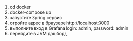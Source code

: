 1. cd docker
2. docker-compose up
3. запустите Spring сервис
4. отройте адрес в браузере http://localhost:3000
5. выполните вход в Grafana login: admin, password: admin
6. перейдите в JVM дашборд